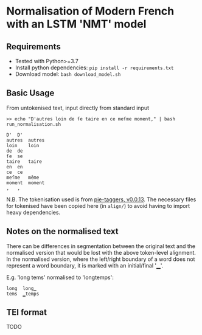 # Normalisation of Modern French with an LSTM 'NMT' model

## Requirements

- Tested with Python>=3.7
- Install python dependencies: `pip install -r requirements.txt`
- Download model: `bash download_model.sh`

## Basic Usage

From untokenised text, input directly from standard input

```
>> echo "D'autres loin de ſe taire en ce meſme moment," | bash run_normalisation.sh

D'	D'
autres	autres
loin	loin
de	de
ſe	se
taire	taire
en	en
ce	ce
meſme	même
moment	moment
,	,

```

N.B. The tokenisation used is from [pie-taggers, v0.0.13](https://github.com/hipster-philology/nlp-pie-taggers/blob/80a1b7477abb4abaaac943c793cf1fb2c106749a/pie_extended/models/fr/tokenizer.py). The necessary files for tokenised have been copied here (in `align/`) to avoid having to import heavy dependencies.


## Notes on the normalised text

There can be differences in segmentation between the original text and the normalised version that would be lost with the above token-level alignment. In the normalised version, where the left/right boundary of a word does not represent a word boundary, it is marked with an initial/final '▁'.

E.g. 'long tems' normalised to 'longtemps':

```
long  long▁
tems  ▁temps
```



## TEI format

TODO


